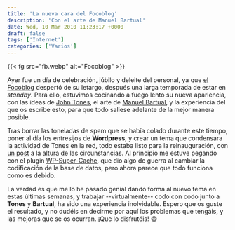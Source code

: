 ```yaml
---
title: 'La nueva cara del Focoblog'
description: 'Con el arte de Manuel Bartual'
date: Wed, 10 Mar 2010 11:23:17 +0000
draft: false
tags: ['Internet']
categories: ['Varios']
---
```


{{< fg src="fb.webp" alt="Focoblog" >}}

Ayer fue un día de celebración, júbilo y deleite del personal, ya que [el Focoblog](http://www.focoblog.com/) despertó de su letargo, después una larga temporada de estar en _standby_. Para ello, estuvimos cocinando a fuego lento su nueva apariencia, con las ideas de [John Tones](/entrevistablog-john-tones/), el arte de [Manuel Bartual](/entrevista-a-manuel-bartual/), y la experiencia del que os escribe esto, para que todo saliese adelante de la mejor manera posible.

Tras borrar las toneladas de spam que se había colado durante este tiempo, poner al día los entresijos de **Wordpress**, y crear un tema que condensara la actividad de Tones en la red, todo estaba listo para la reinauguración, con [un post](http://www.focoblog.com/2010/03/09/y-cuando-desperte-el-focoblog-seguia-ahi/) a la altura de las circunstancias. Al principio me estuve pegando con el plugin [WP-Super-Cache](http://wordpress.org/extend/plugins/wp-super-cache/), que dio algo de guerra al cambiar la codificación de la base de datos, pero ahora parece que todo funciona como es debido.

La verdad es que me lo he pasado genial dando forma al nuevo tema en estas últimas semanas, y trabajar --virtualmente-- codo con codo junto a **Tones** y **Bartual**, ha sido una experiencia inolvidable. Espero que os guste el resultado, y no dudéis en decirme por aquí los problemas que tengáis, y las mejoras que se os ocurran. ¡Que lo disfrutéis! :smile:
